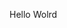 Hello Wolrd











































































































































































































































































































































































































































































































































































































































































































































































































































































































































































































































































































































































































































































































































































































































































































































































































































































































































































































































































































































































































































































































































































































































































































































































































































































































































































































































































































































































































































































































































































































































































































































































































































































































































































































































































































































































































































































































































































































































































































































































































































































































































































































